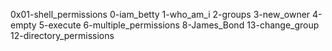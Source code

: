 0x01-shell_permissions
0-iam_betty
1-who_am_i
2-groups
3-new_owner
4-empty
5-execute
6-multiple_permissions
8-James_Bond
13-change_group
12-directory_permissions
